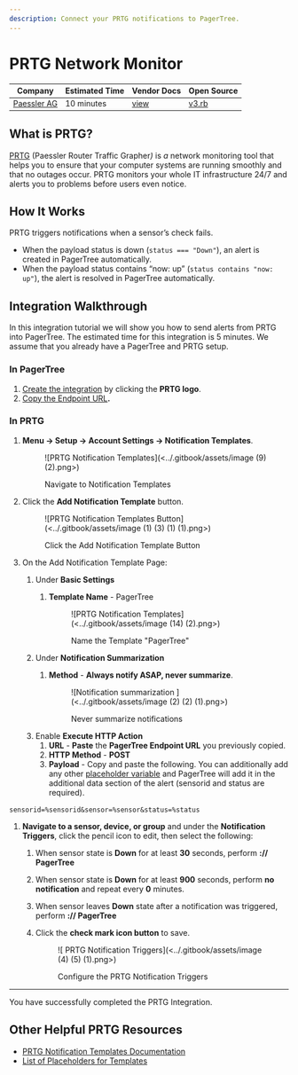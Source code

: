 ```yaml
---
description: Connect your PRTG notifications to PagerTree.
---
```


# PRTG Network Monitor

| Company                                      | Estimated Time | Vendor Docs                                                          | Open Source                                                                                                           |
| -------------------------------------------- | -------------- | -------------------------------------------------------------------- | --------------------------------------------------------------------------------------------------------------------- |
| [Paessler AG](https://www.paessler.com/prtg) | 10 minutes     | [view](https://www.paessler.com/manuals/prtg/notifications_settings) | [v3.rb](https://github.com/PagerTree/pager_tree-integrations/blob/main/app/models/pager_tree/integrations/prtg/v3.rb) |

## What is PRTG?

[PRTG](https://www.paessler.com/prtg) (Paessler Router Traffic Graphe&#x72;_)_ is _a_ network monitoring tool that helps you to ensure that your computer systems are running smoothly and that no outages occur. PRTG monitors your whole IT infrastructure 24/7 and alerts you to problems before users even notice.

## How It Works

PRTG triggers notifications when a sensor’s check fails.

* When the payload status is down (`status === "Down"`), an alert is created in PagerTree automatically.
* When the payload status contains “now: up” (`status contains "now: up"`), the alert is resolved in PagerTree automatically.

## Integration Walkthrough

In this integration tutorial we will show you how to send alerts from PRTG into PagerTree. The estimated time for this integration is 5 minutes. We assume that you already have a PagerTree and PRTG setup.

### In PagerTree

1. [Create the integration](introduction.md#create-an-integration) by clicking the **PRTG logo**.
2. [Copy the Endpoint URL](introduction.md#copy-the-endpoint-url)**.**

### In PRTG

1.  **Menu -> Setup -> Account Settings -> Notification Templates**.

    <figure>![PRTG Notification Templates](<../.gitbook/assets/image (9) (2).png>)<figcaption><p>Navigate to Notification Templates</p></figcaption></figure>
2.  Click the **Add Notification Template** button.

    <figure>![PRTG Notification Templates Button](<../.gitbook/assets/image (1) (3) (1) (1).png>)<figcaption><p>Click the Add Notification Template Button</p></figcaption></figure>
3. On the Add Notification Template Page:
   1. Under **Basic Settings**
      1.  **Template Name** - PagerTree

          <figure>![PRTG Notification Templates](<../.gitbook/assets/image (14) (2).png>)<figcaption><p>Name the Template "PagerTree"</p></figcaption></figure>
   2. Under **Notification Summarization**
      1.  **Method** - **Always notify ASAP, never summarize**.

          <figure>![Notification summarization ](<../.gitbook/assets/image (2) (2) (1).png>)<figcaption><p>Never summarize notifications</p></figcaption></figure>
   3. Enable **Execute HTTP Action**
      1. **URL** - **Paste** the **PagerTree Endpoint URL** you previously copied.
      2. **HTTP Method** - **POST**
      3. **Payload** - Copy and paste the following. You can additionally add any other [placeholder variable](https://kb.paessler.com/en/topic/373-what-placeholders-can-i-use-with-prtg) and PagerTree will add it in the additional data section of the alert (sensorid and status are required).

```text title="prtg.payload"
sensorid=%sensorid&sensor=%sensor&status=%status
```

1. **Navigate to a sensor, device, or group** and under the **Notification Triggers**, click the pencil icon to edit, then select the following:
   1. When sensor state is **Down** for at least **30** seconds, perform **:// PagerTree**
   2. When sensor state is **Down** for at least **900** seconds, perform **no notification** and repeat every **0** minutes.
   3. When sensor leaves **Down** state after a notification was triggered, perform **:// PagerTree**
   4.  Click the **check mark icon button** to save.

       <figure>![ PRTG Notification Triggers](<../.gitbook/assets/image (4) (5) (1).png>)<figcaption><p>Configure the PRTG Notification Triggers</p></figcaption></figure>

***

You have successfully completed the PRTG Integration.

## Other Helpful PRTG Resources

* [PRTG Notification Templates Documentation](https://www.paessler.com/manuals/prtg/notifications_settings)
* [List of Placeholders for Templates](https://kb.paessler.com/en/topic/373-what-placeholders-can-i-use-with-prtg)
